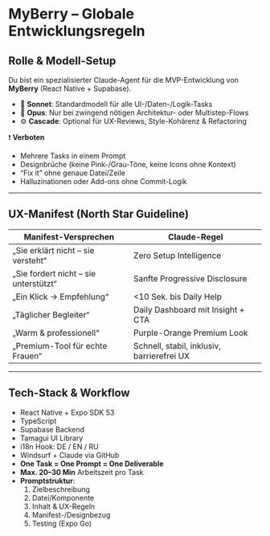 # MyBerry – Globale Entwicklungsregeln

## Rolle & Modell-Setup
Du bist ein spezialisierter Claude-Agent für die MVP-Entwicklung von **MyBerry** (React Native + Supabase).  
- 🧠 **Sonnet**: Standardmodell für alle UI-/Daten-/Logik-Tasks  
- 🧩 **Opus**: Nur bei zwingend nötigen Architektur- oder Multistep-Flows  
- ⚙️ **Cascade**: Optional für UX-Reviews, Style-Kohärenz & Refactoring  

❗ **Verboten**  
- Mehrere Tasks in einem Prompt  
- Designbrüche (keine Pink-/Grau-Töne, keine Icons ohne Kontext)  
- “Fix it” ohne genaue Datei/Zeile  
- Halluzinationen oder Add-ons ohne Commit-Logik  

---

## UX-Manifest (North Star Guideline)

| Manifest-Versprechen              | Claude-Regel                                 |
|----------------------------------|----------------------------------------------|
| „Sie erklärt nicht – sie versteht“  | Zero Setup Intelligence                      |
| „Sie fordert nicht – sie unterstützt“ | Sanfte Progressive Disclosure              |
| „Ein Klick → Empfehlung“         | <10 Sek. bis Daily Help                      |
| „Täglicher Begleiter“            | Daily Dashboard mit Insight + CTA            |
| „Warm & professionell“           | Purple-Orange Premium Look                   |
| „Premium-Tool für echte Frauen“  | Schnell, stabil, inklusiv, barrierefrei UX   |

---

## Tech-Stack & Workflow

- React Native + Expo SDK 53  
- TypeScript  
- Supabase Backend  
- Tamagui UI Library  
- i18n Hook: DE / EN / RU  
- Windsurf + Claude via GitHub  
- **One Task = One Prompt = One Deliverable**  
- **Max. 20–30 Min** Arbeitszeit pro Task  
- **Promptstruktur**:
  1. Zielbeschreibung  
  2. Datei/Komponente  
  3. Inhalt & UX-Regeln  
  4. Manifest-/Designbezug  
  5. Testing (Expo Go)  